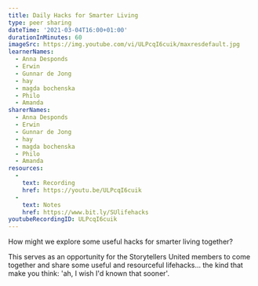 ```yaml
---
title: Daily Hacks for Smarter Living
type: peer sharing
dateTime: '2021-03-04T16:00+01:00'
durationInMinutes: 60
imageSrc: https://img.youtube.com/vi/ULPcqI6cuik/maxresdefault.jpg
learnerNames:
  - Anna Desponds
  - Erwin
  - Gunnar de Jong
  - hay
  - magda bochenska
  - Philo
  - Amanda
sharerNames:
  - Anna Desponds
  - Erwin
  - Gunnar de Jong
  - hay
  - magda bochenska
  - Philo
  - Amanda
resources:
  -
    text: Recording
    href: https://youtu.be/ULPcqI6cuik
  -
    text: Notes
    href: https://www.bit.ly/SUlifehacks
youtubeRecordingID: ULPcqI6cuik
---
```

How might we explore some useful hacks for smarter living together? 
<!--more-->
This serves as an opportunity for the Storytellers United members to come together and share some useful and resourceful lifehacks... the kind that make you think: 'ah, I wish I'd known that sooner'.
